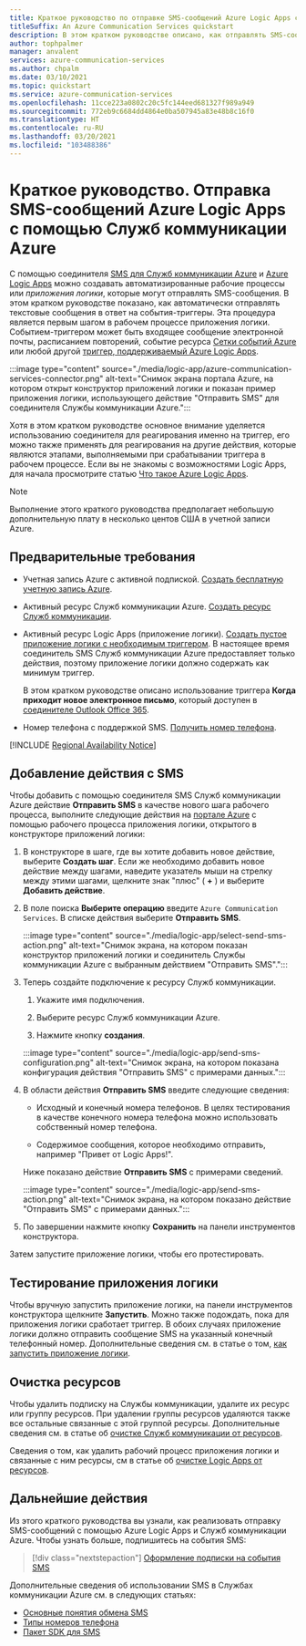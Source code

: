 ```yaml
---
title: Краткое руководство по отправке SMS-сообщений Azure Logic Apps с помощью Служб коммуникации Azure
titleSuffix: An Azure Communication Services quickstart
description: В этом кратком руководстве описано, как отправлять SMS-сообщения в рабочие процессы Azure Logic Apps с помощью соединителя Служб коммуникации Azure.
author: tophpalmer
manager: anvalent
services: azure-communication-services
ms.author: chpalm
ms.date: 03/10/2021
ms.topic: quickstart
ms.service: azure-communication-services
ms.openlocfilehash: 11cce223a0802c20c5fc144eed681327f989a949
ms.sourcegitcommit: 772eb9c6684dd4864e0ba507945a83e48b8c16f0
ms.translationtype: HT
ms.contentlocale: ru-RU
ms.lasthandoff: 03/20/2021
ms.locfileid: "103488386"
---
```

# <a name="quickstart-send-sms-messages-in-azure-logic-apps-with-azure-communication-services"></a>Краткое руководство. Отправка SMS-сообщений Azure Logic Apps с помощью Служб коммуникации Azure

С помощью соединителя [SMS для Служб коммуникации Azure](../../overview.md) и [Azure Logic Apps](../../../logic-apps/logic-apps-overview.md) можно создавать автоматизированные рабочие процессы или *приложения логики*, которые могут отправлять SMS-сообщения. В этом кратком руководстве показано, как автоматически отправлять текстовые сообщения в ответ на события-триггеры. Эта процедура является первым шагом в рабочем процессе приложения логики. Событием-триггером может быть входящее сообщение электронной почты, расписанием повторений, событие ресурса [Сетки событий Azure](../../../event-grid/overview.md) или любой другой [триггер, поддерживаемый Azure Logic Apps](/connectors/connector-reference/connector-reference-logicapps-connectors).

:::image type="content" source="./media/logic-app/azure-communication-services-connector.png" alt-text="Снимок экрана портала Azure, на котором открыт конструктор приложений логики и показан пример приложения логики, использующего действие &quot;Отправить SMS&quot; для соединителя Службы коммуникации Azure.":::

Хотя в этом кратком руководстве основное внимание уделяется использованию соединителя для реагирования именно на триггер, его можно также применять для реагирования на другие действия, которые являются этапами, выполняемыми при срабатывании триггера в рабочем процессе. Если вы не знакомы с возможностями Logic Apps, для начала просмотрите статью [Что такое Azure Logic Apps](../../../logic-apps/logic-apps-overview.md).

> [!NOTE]
> Выполнение этого краткого руководства предполагает небольшую дополнительную плату в несколько центов США в учетной записи Azure.

## <a name="prerequisites"></a>Предварительные требования

- Учетная запись Azure с активной подпиской. [Создать бесплатную учетную запись Azure](https://azure.microsoft.com/free/?WT.mc_id=A261C142F).

- Активный ресурс Служб коммуникации Azure. [Создать ресурс Служб коммуникации](../create-communication-resource.md).

- Активный ресурс Logic Apps (приложение логики). [Создать пустое приложение логики с необходимым триггером](../../../logic-apps/quickstart-create-first-logic-app-workflow.md). В настоящее время соединитель SMS Служб коммуникации Azure предоставляет только действия, поэтому приложение логики должно содержать как минимум триггер.

  В этом кратком руководстве описано использование триггера **Когда приходит новое электронное письмо**, который доступен в [соединителе Outlook Office 365](/connectors/office365/).

- Номер телефона с поддержкой SMS. [Получить номер телефона](./get-phone-number.md).

[!INCLUDE [Regional Availability Notice](../../includes/regional-availability-include.md)]

## <a name="add-an-sms-action"></a>Добавление действия с SMS

Чтобы добавить с помощью соединителя SMS Служб коммуникации Azure действие **Отправить SMS** в качестве нового шага рабочего процесса, выполните следующие действия на [портале Azure](https://portal.azure.com) с помощью рабочего процесса приложения логики, открытого в конструкторе приложений логики:

1. В конструкторе в шаге, где вы хотите добавить новое действие, выберите **Создать шаг**. Если же необходимо добавить новое действие между шагами, наведите указатель мыши на стрелку между этими шагами, щелкните знак "плюс" ( **+** ) и выберите **Добавить действие**.

1. В поле поиска **Выберите операцию** введите `Azure Communication Services`. В списке действия выберите **Отправить SMS**.

   :::image type="content" source="./media/logic-app/select-send-sms-action.png" alt-text="Снимок экрана, на котором показан конструктор приложений логики и соединитель Службы коммуникации Azure с выбранным действием &quot;Отправить SMS&quot;.":::

1. Теперь создайте подключение к ресурсу Служб коммуникации.

   1. Укажите имя подключения.

   1. Выберите ресурс Служб коммуникации Azure.

   1. Нажмите кнопку **создания**.

   :::image type="content" source="./media/logic-app/send-sms-configuration.png" alt-text="Снимок экрана, на котором показана конфигурация действия &quot;Отправить SMS&quot; с примерами данных.":::

1. В области действия **Отправить SMS** введите следующие сведения: 

   * Исходный и конечный номера телефонов. В целях тестирования в качестве конечного номера телефона можно использовать собственный номер телефона.

   * Содержимое сообщения, которое необходимо отправить, например "Привет от Logic Apps!".

   Ниже показано действие **Отправить SMS** с примерами сведений.

   :::image type="content" source="./media/logic-app/send-sms-action.png" alt-text="Снимок экрана, на котором показано действие &quot;Отправить SMS&quot; с примерами данных.":::

1. По завершении нажмите кнопку **Сохранить** на панели инструментов конструктора.

Затем запустите приложение логики, чтобы его протестировать.

## <a name="test-your-logic-app"></a>Тестирование приложения логики

Чтобы вручную запустить приложение логики, на панели инструментов конструктора щелкните **Запустить**. Можно также подождать, пока для приложения логики сработает триггер. В обоих случаях приложение логики должно отправить сообщение SMS на указанный конечный телефонный номер. Дополнительные сведения см. в статье о том, [как запустить приложение логики](../../../logic-apps/quickstart-create-first-logic-app-workflow.md#run-your-logic-app).

## <a name="clean-up-resources"></a>Очистка ресурсов

Чтобы удалить подписку на Службы коммуникации, удалите их ресурс или группу ресурсов. При удалении группы ресурсов удаляются также все остальные связанные с этой группой ресурсы. Дополнительные сведения см. в статье об [очистке Служб коммуникации от ресурсов](../create-communication-resource.md#clean-up-resources).

Сведения о том, как удалить рабочий процесс приложения логики и связанные с ним ресурсы, см в статье об [очистке Logic Apps от ресурсов](../../../logic-apps/quickstart-create-first-logic-app-workflow.md#clean-up-resources).

## <a name="next-steps"></a>Дальнейшие действия

Из этого краткого руководства вы узнали, как реализовать отправку SMS-сообщений с помощью Azure Logic Apps и Служб коммуникации Azure. Чтобы узнать больше, подпишитесь на события SMS:

> [!div class="nextstepaction"]
> [Оформление подписки на события SMS](./handle-sms-events.md)

Дополнительные сведения об использовании SMS в Службах коммуникации Azure см. в следующих статьях:

- [Основные понятия обмена SMS](../../concepts/telephony-sms/concepts.md)
- [Типы номеров телефона](../../concepts/telephony-sms/plan-solution.md)
- [Пакет SDK для SMS](../../concepts/telephony-sms/sdk-features.md)
